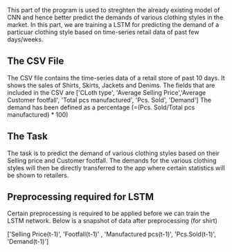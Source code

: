 This part of the program is used to streghten the already existing model of CNN and hence better predict the demands of various clothing styles in the market. In this part, we are training a LSTM for predicting the demand of a particuar clothing style based on time-series retail data of past few days/weeks.

## The CSV File ##
The CSV file contains the time-series data of a retail store of past 10 days. It shows the sales of Shirts, Skirts, Jackets and Denims. The fields that are included in the CSV are ['CLoth type', 'Average Selling Price','Average Customer footfall', 'Total pcs manufactured', 'Pcs. Sold', 'Demand']
The demand has been defined as a percentage (=(Pcs. Sold/Total pcs manufactured) * 100)

## The Task ##
The task is to predict the demand of various clothing styles based on their Selling price and Customer footfall.
The demands for the various clothing styles will then be directly transferred to the app where certain statistics will be shown to retailers. 

## Preprocessing required for LSTM ##
Certain preprocessing is required to be applied before we can train the LSTM network. Below is a snapshot of data after preprocessing (for shirt)

['Selling Price(t-1)', 'Footfall(t-1)' , 'Manufactured pcs(t-1)', 'Pcs.Sold(t-1)', 'Demand(t-1)']



